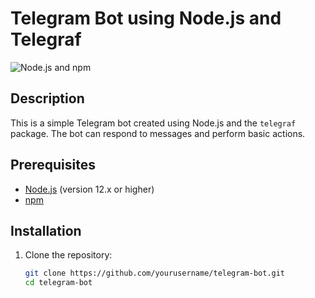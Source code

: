 # Telegram Bot using Node.js and Telegraf

![Node.js and npm](./images/nodejs_npm.png)

## Description

This is a simple Telegram bot created using Node.js and the `telegraf` package. The bot can respond to messages and perform basic actions.

## Prerequisites

- [Node.js](https://nodejs.org/) (version 12.x or higher)
- [npm](https://www.npmjs.com/)

## Installation

1. Clone the repository:
   ```bash
   git clone https://github.com/yourusername/telegram-bot.git
   cd telegram-bot
